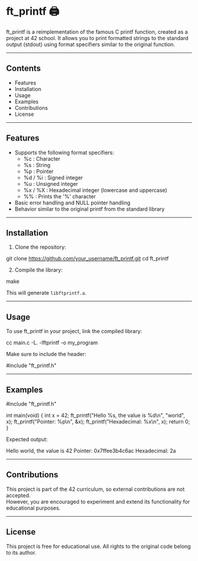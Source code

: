 # ft_printf 🖨️

ft_printf is a reimplementation of the famous C printf function, created as a project at 42 school. It allows you to print formatted strings to the standard output (stdout) using format specifiers similar to the original function.

---

## Contents

- Features
- Installation
- Usage
- Examples
- Contributions
- License

---

## Features

- Supports the following format specifiers:
  - %c : Character
  - %s : String
  - %p : Pointer
  - %d / %i : Signed integer
  - %u : Unsigned integer
  - %x / %X : Hexadecimal integer (lowercase and uppercase)
  - %% : Prints the '%' character
- Basic error handling and NULL pointer handling
- Behavior similar to the original printf from the standard library

---

## Installation

1. Clone the repository:

git clone https://github.com/your_username/ft_printf.git
cd ft_printf

2. Compile the library:

make

This will generate `libftprintf.a`.

---

## Usage

To use ft_printf in your project, link the compiled library:

cc main.c -L. -lftprintf -o my_program

Make sure to include the header:

#include "ft_printf.h"

---

## Examples

#include "ft_printf.h"

int main(void)
{
    int x = 42;
    ft_printf("Hello %s, the value is %d\n", "world", x);
    ft_printf("Pointer: %p\n", &x);
    ft_printf("Hexadecimal: %x\n", x);
    return 0;
}

Expected output:

Hello world, the value is 42
Pointer: 0x7ffee3b4c6ac
Hexadecimal: 2a

---

## Contributions

This project is part of the 42 curriculum, so external contributions are not accepted.  
However, you are encouraged to experiment and extend its functionality for educational purposes.

---

## License

This project is free for educational use. All rights to the original code belong to its author.
